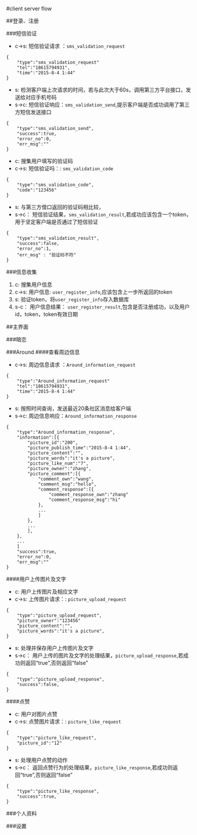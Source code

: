 #client server flow

##登录、注册

###短信验证

- c->s: 短信验证请求 ：`sms_validation_request`

```
{
	"type":"sms_validation_request"
	"tel":"18615794931",
	"time":"2015-8-4 1:44"
}
```


- s: 检测客户端上次请求的时间，若与此次大于60s，调用第三方平台接口，发送给对应手机号码
- s->c: 短信验证响应：`sms_validation_send`,提示客户端是否成功调用了第三方短信发送接口

```
{
	"type":"sms_validation_send",
	"success":true,
	"error_no":0,
	"err_msg":""
}
```

- c: 搜集用户填写的验证码
- c->s: 短信验证吗：: `sms_validation_code`
```
{
	"type":"sms_validation_code",
	"code":"123456"
}
```

- s: 与第三方借口返回的验证码相比较，
- s->c： 短信验证结果，`sms_validation_result`,若成功应该包含一个token，用于坚定客户端是否通过了短信验证


```
{
	"type":"sms_validation_result",
	"success":false,
	"error_no":1,
	"err_msg" : "验证码不符"
}
```

###信息收集
1. c: 搜集用户信息
2. c->s: 用户信息: `user_register_info`,应该包含上一步所返回的token
3. s: 验证token，将`user_register_info`存入数据库
4. s-c： 用户信息结果： `user_register_result`,包含是否注册成功，以及用户id，token，token有效日期


##主界面

###暗恋

###Around
####查看周边信息
- c->s: 周边信息请求 ：`Around_information_request`

```
{
	"type":"Around_information_request"
	"tel":"18615794931",
	"time":"2015-8-4 1:44"
}
```


- s: 按照时间查询，发送最近20条社区消息给客户端
- s->c: 周边信息响应：`Around_information_response`

```
{
	"type":"Around_information_response",
	"information":[{
		"picture_id":"200",
		"picture_publish_time":"2015-8-4 1:44",
		"picture_content":"",
		"picture_words":"it's a picture",
		"picture_like_num":"7",
		"picture_owner":"zhang",
		"picture_comment":[{
			"comment_own":"wang",
			"comment_msg":"hello",
			"comment_response":[{
				"comment_response_own":"zhang"
				"comment_response_msg":"hi"
			},
			...
			]
		},
		...
		],
	},
	...
	]
	"success":true,
	"error_no":0,
	"err_msg":""
}
```
####用户上传图片及文字
- c: 用户上传图片及相应文字
- c->s: 上传图片请求：: `picture_upload_request`
```
{
	"type":"picture_upload_request",
	"picture_owner":"123456"
	"picture_content":"",
	"picture_words":"it's a picture",
}
```

- s: 处理并保存用户上传图片及文字
- s->c： 用户上传的图片及文字的处理结果，`picture_upload_response`,若成功则返回“true”,否则返回“false”


```
{
	"type":"picture_upload_response",
	"success":false,
}
```
####点赞
- c: 用户对图片点赞
- c->s: 点赞图片请求：: `picture_like_request`
```
{
	"type":"picture_like_request",
	"picture_id":"12"
}
```
- s: 处理用户点赞的动作
- s->c： 返回点赞行为的处理结果，`picture_like_response`,若成功则返回“true”,否则返回“false”


```
{
	"type":"picture_like_response",
	"success":true,
}
```
###个人资料

###设置
